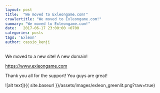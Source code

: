```yaml
---
layout: post
title:  "We moved to Exleongame.com!"
crawlertitle: "We moved to Exleongame.com!"
summary: "We moved to Exleongame.com!"
date:   2017-06-17 23:00:00 +0700
categories: posts
tags: 'Exleon'
author: cassio_kenji
---
```


We moved to a new site! A new domain!

https://www.exleongame.com

Thank you all for the support! You guys are great!

![alt text]({{ site.baseurl }}/assets/images/exleon_greenlit.png?raw=true)